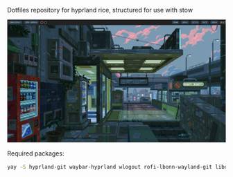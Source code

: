 Dotfiles repository for hyprland rice, structured for use with stow

![vending](./pictures/.config/pictures/1.png?raw=true "Title")


Required packages:
```bash
yay -S hyprland-git waybar-hyprland wlogout rofi-lbonn-wayland-git libdisplay-info-git ttf-font-awesome swaylock stow qt5-wayland qt6-wayland dunst grim pipewire wireplumber xdg-desktop-portal-hyprland-git polkit-kde-agent inotify-tools kitty hyprpaper imv ranger brightnessctl otf-font-awesome
```
